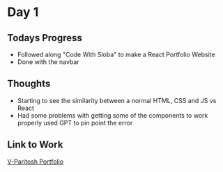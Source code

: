 # Day 1

## Todays Progress

- Followed along "Code With Sloba" to make a React Portfolio Website 
- Done with the navbar

## Thoughts
- Starting to see the similarity between a normal HTML, CSS and JS vs React
- Had some problems with getting some of the components to work properly used GPT to pin point the error

## Link to Work
[V-Paritosh Portfolio](https://github.com/V-Paritosh/V-Paritosh.github.io)